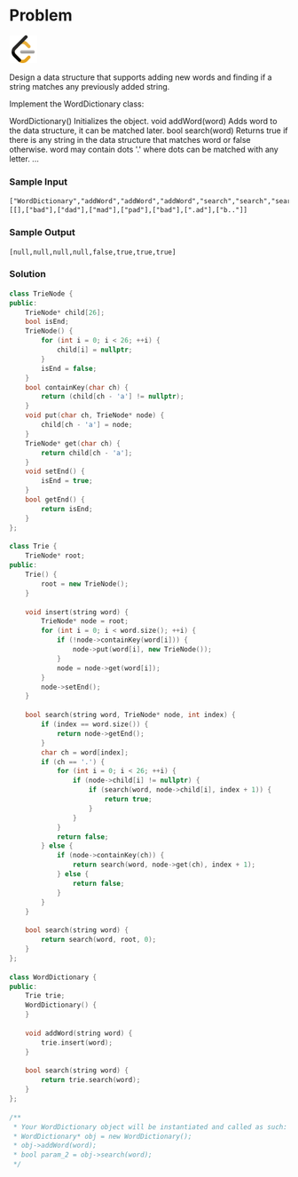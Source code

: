# Problem
<a href="https://leetcode.com/problems/design-add-and-search-words-data-structure/description/">
  <img src="../lib/leetcode-3628885-3030025.webp" width="50"/>
</a>

Design a data structure that supports adding new words and finding if a string matches any previously added string.

Implement the WordDictionary class:

WordDictionary() Initializes the object.
void addWord(word) Adds word to the data structure, it can be matched later.
bool search(word) Returns true if there is any string in the data structure that matches word or false otherwise. word may contain dots '.' where dots can be matched with any letter.
...

### Sample Input
```
["WordDictionary","addWord","addWord","addWord","search","search","search","search"]
[[],["bad"],["dad"],["mad"],["pad"],["bad"],[".ad"],["b.."]]
```
### Sample Output
```
[null,null,null,null,false,true,true,true]
```

### Solution
```cpp
class TrieNode {
public:
    TrieNode* child[26];
    bool isEnd;
    TrieNode() {
        for (int i = 0; i < 26; ++i) {
            child[i] = nullptr;
        }
        isEnd = false;
    }
    bool containKey(char ch) {
        return (child[ch - 'a'] != nullptr);
    }
    void put(char ch, TrieNode* node) {
        child[ch - 'a'] = node;
    }
    TrieNode* get(char ch) {
        return child[ch - 'a'];
    }
    void setEnd() {
        isEnd = true;
    }
    bool getEnd() {
        return isEnd;
    }
};

class Trie {
    TrieNode* root;
public:
    Trie() {
        root = new TrieNode();
    }

    void insert(string word) {
        TrieNode* node = root;
        for (int i = 0; i < word.size(); ++i) {
            if (!node->containKey(word[i])) {
                node->put(word[i], new TrieNode());
            }
            node = node->get(word[i]);
        }
        node->setEnd();
    }

    bool search(string word, TrieNode* node, int index) {
        if (index == word.size()) {
            return node->getEnd();
        }
        char ch = word[index];
        if (ch == '.') {
            for (int i = 0; i < 26; ++i) {
                if (node->child[i] != nullptr) {
                    if (search(word, node->child[i], index + 1)) {
                        return true;
                    }
                }
            }
            return false;
        } else {
            if (node->containKey(ch)) {
                return search(word, node->get(ch), index + 1);
            } else {
                return false;
            }
        }
    }

    bool search(string word) {
        return search(word, root, 0);
    }
};

class WordDictionary {
public:
    Trie trie;
    WordDictionary() {
    }

    void addWord(string word) {
        trie.insert(word);
    }

    bool search(string word) {
        return trie.search(word);
    }
};

/**
 * Your WordDictionary object will be instantiated and called as such:
 * WordDictionary* obj = new WordDictionary();
 * obj->addWord(word);
 * bool param_2 = obj->search(word);
 */

```
